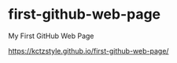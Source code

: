 # first-github-web-page
My First GitHub Web Page

https://kctzstyle.github.io/first-github-web-page/
